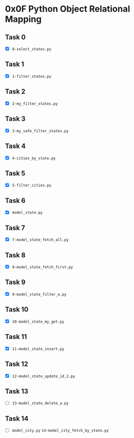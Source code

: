 # 0x0F Python Object Relational Mapping

## Task 0
- [x] `0-select_states.py`

## Task 1
- [x] `1-filter_states.py`

## Task 2
- [x] `2-my_filter_states.py`

## Task 3
- [x] `3-my_safe_filter_states.py`

## Task 4
- [x] `4-cities_by_state.py`

## Task 5
- [x] `5-filter_cities.py`

## Task 6
- [x] `model_state.py`

## Task 7
- [x] `7-model_state_fetch_all.py`

## Task 8
- [x] `8-model_state_fetch_first.py`

## Task 9
- [x] `9-model_state_filter_a.py`

## Task 10
- [x] `10-model_state_my_get.py`

## Task 11
- [x] `11-model_state_insert.py`

## Task 12
- [x] `12-model_state_update_id_2.py`

## Task 13
- [ ] `13-model_state_delete_a.py`

## Task 14
- [ ] `model_city.py` `14-model_city_fetch_by_state.py`
